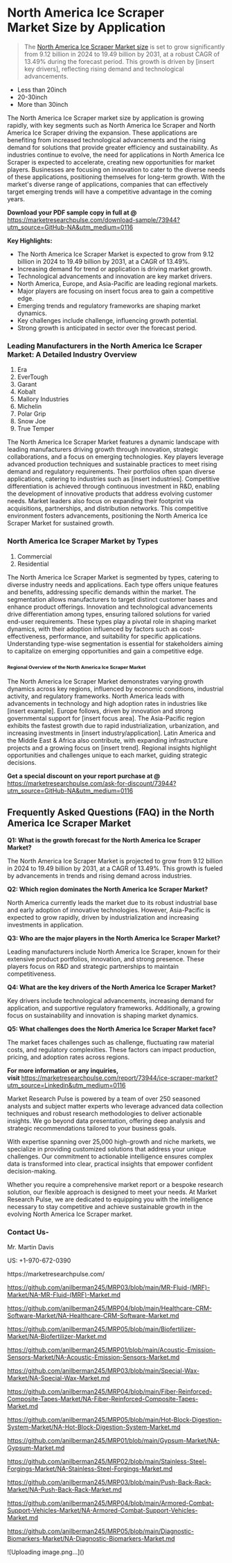 <h1>North America Ice Scraper Market&nbsp;Size by Application</h1><blockquote><p>The <a href="https://marketresearchpulse.com/download-sample/73944?utm_source=GitHub-NA&amp;utm_medium=0116">North America Ice Scraper Market size</a> is set to grow significantly from 9.12 billion in 2024 to 19.49 billion by 2031, at a robust CAGR of 13.49% during the forecast period. This growth is driven by [insert key drivers], reflecting rising demand and technological advancements.</p></blockquote><ul><li>Less than 20inch<li> 20-30inch<li> More than 30inch</li></ul><p>The North America Ice Scraper market size by application is growing rapidly, with key segments such as North America Ice Scraper and North America Ice Scraper driving the expansion. These applications are benefiting from increased technological advancements and the rising demand for solutions that provide greater efficiency and sustainability. As industries continue to evolve, the need for applications in North America Ice Scraper is expected to accelerate, creating new opportunities for market players. Businesses are focusing on innovation to cater to the diverse needs of these applications, positioning themselves for long-term growth. With the market's diverse range of applications, companies that can effectively target emerging trends will have a competitive advantage in the coming years.</p><p><strong>Download your PDF sample copy in full at @ </strong><a href="https://marketresearchpulse.com/download-sample/73944?utm_source=GitHub-NA&amp;utm_medium=0116">https://marketresearchpulse.com/download-sample/73944?utm_source=GitHub-NA&amp;utm_medium=0116</a></p><p><strong>Key Highlights: </strong></p><ul><li>The North America Ice Scraper Market is expected to grow from 9.12 billion in 2024 to 19.49 billion by 2031, at a CAGR of 13.49%.</li><li>Increasing demand for trend or application is driving market growth.</li><li>Technological advancements and innovation are key market drivers.</li><li>North America, Europe, and Asia-Pacific are leading regional markets.</li><li>Major players are focusing on insert focus area to gain a competitive edge.</li><li>Emerging trends and regulatory frameworks are shaping market dynamics.</li><li>Key challenges include challenge, influencing growth potential.</li><li>Strong growth is anticipated in sector over the forecast period.</li></ul><h3>Leading Manufacturers in the North America Ice Scraper Market: A Detailed Industry Overview</h3><ol><li>Era</li><li>EverTough</li><li>Garant</li><li>Kobalt</li><li>Mallory Industries</li><li>Michelin</li><li>Polar Grip</li><li>Snow Joe</li><li>True Temper</li></ol><div class="flex max-w-full flex-col flex-grow"><div class="min-h-8 text-message flex w-full flex-col items-end gap-2 whitespace-normal break-words [.text-message+&amp;]:mt-5" dir="auto" data-message-author-role="assistant" data-message-id="fd8432e4-4910-450d-b182-61b7bfb0a01f" data-message-model-slug="gpt-4o"><div class="flex w-full flex-col gap-1 empty:hidden first:pt-[3px]"><div class="markdown prose w-full break-words dark:prose-invert light"><p>The North America Ice Scraper Market features a dynamic landscape with leading manufacturers driving growth through innovation, strategic collaborations, and a focus on emerging technologies. Key players leverage advanced production techniques and sustainable practices to meet rising demand and regulatory requirements. Their portfolios often span diverse applications, catering to industries such as [insert industries]. Competitive differentiation is achieved through continuous investment in R&amp;D, enabling the development of innovative products that address evolving customer needs. Market leaders also focus on expanding their footprint via acquisitions, partnerships, and distribution networks. This competitive environment fosters advancements, positioning the North America Ice Scraper Market for sustained growth.</p></div></div></div></div><h3>North America Ice Scraper Market by Types</h3><ol><li>Commercial<li> Residential</li></ol><div class="flex max-w-full flex-col flex-grow"><div class="min-h-8 text-message flex w-full flex-col items-end gap-2 whitespace-normal break-words [.text-message+&amp;]:mt-5" dir="auto" data-message-author-role="assistant" data-message-id="084470be-0bb7-4664-bddf-5156b4f41249" data-message-model-slug="gpt-4o-mini"><div class="flex w-full flex-col gap-1 empty:hidden first:pt-[3px]"><div class="markdown prose w-full break-words dark:prose-invert light"><p>The North America Ice Scraper Market is segmented by types, catering to diverse industry needs and applications. Each type offers unique features and benefits, addressing specific demands within the market. The segmentation allows manufacturers to target distinct customer bases and enhance product offerings. Innovation and technological advancements drive differentiation among types, ensuring tailored solutions for varied end-user requirements. These types play a pivotal role in shaping market dynamics, with their adoption influenced by factors such as cost-effectiveness, performance, and suitability for specific applications. Understanding type-wise segmentation is essential for stakeholders aiming to capitalize on emerging opportunities and gain a competitive edge.</p></div></div></div></div><h3><span style="font-size: 11px;">Regional Overview of the North America Ice Scraper Market</span></h3><div class="flex max-w-full flex-col flex-grow"><div class="min-h-8 text-message flex w-full flex-col items-end gap-2 whitespace-normal break-words [.text-message+&amp;]:mt-5" dir="auto" data-message-author-role="assistant" data-message-id="e9038762-ce64-4e30-91c9-9bd413514231" data-message-model-slug="gpt-4o-mini"><div class="flex w-full flex-col gap-1 empty:hidden first:pt-[3px]"><div class="markdown prose w-full break-words dark:prose-invert light"><p>The North America Ice Scraper Market demonstrates varying growth dynamics across key regions, influenced by economic conditions, industrial activity, and regulatory frameworks. North America leads with advancements in technology and high adoption rates in industries like [insert example]. Europe follows, driven by innovation and strong governmental support for [insert focus area]. The Asia-Pacific region exhibits the fastest growth due to rapid industrialization, urbanization, and increasing investments in [insert industry/application]. Latin America and the Middle East &amp; Africa also contribute, with expanding infrastructure projects and a growing focus on [insert trend]. Regional insights highlight opportunities and challenges unique to each market, guiding strategic decisions.</p></div></div></div></div><p><strong>Get a special discount on your report purchase at @ </strong><a href="https://marketresearchpulse.com/ask-for-discount/73944?utm_source=GitHub-NA&amp;utm_medium=0116">https://marketresearchpulse.com/ask-for-discount/73944?utm_source=GitHub-NA&amp;utm_medium=0116</a></p><h2>Frequently Asked Questions (FAQ) in the North America Ice Scraper Market</h2><p><strong>Q1: What is the growth forecast for the North America Ice Scraper Market?</strong></p><p>The North America Ice Scraper Market is projected to grow from 9.12 billion in 2024 to 19.49 billion by 2031, at a CAGR of 13.49%. This growth is fueled by advancements in trends and rising demand across industries.</p><p><strong>Q2: Which region dominates the North America Ice Scraper Market?</strong></p><p>North America currently leads the market due to its robust industrial base and early adoption of innovative technologies. However, Asia-Pacific is expected to grow rapidly, driven by industrialization and increasing investments in application.</p><p><strong>Q3: Who are the major players in the North America Ice Scraper Market?</strong></p><p>Leading manufacturers include North America Ice Scraper, known for their extensive product portfolios, innovation, and strong presence. These players focus on R&amp;D and strategic partnerships to maintain competitiveness.</p><p><strong>Q4: What are the key drivers of the North America Ice Scraper Market?</strong></p><p>Key drivers include technological advancements, increasing demand for application, and supportive regulatory frameworks. Additionally, a growing focus on sustainability and innovation is shaping market dynamics.</p><p><strong>Q5: What challenges does the North America Ice Scraper Market face?</strong></p><p>The market faces challenges such as challenge, fluctuating raw material costs, and regulatory complexities. These factors can impact production, pricing, and adoption rates across regions.</p><p><strong>For more information or any inquiries, visit&nbsp;</strong><a href="https://marketresearchpulse.com/report/73944/ice-scraper-market?utm_source=Linkedin&utm_medium=0116">https://marketresearchpulse.com/report/73944/ice-scraper-market?utm_source=Linkedin&utm_medium=0116</a></p><p>Market Research Pulse is powered by a team of over 250 seasoned analysts and subject matter experts who leverage advanced data collection techniques and robust research methodologies to deliver actionable insights. We go beyond data presentation, offering deep analysis and strategic recommendations tailored to your business goals.</p><p>With expertise spanning over 25,000 high-growth and niche markets, we specialize in providing customized solutions that address your unique challenges. Our commitment to actionable intelligence ensures complex data is transformed into clear, practical insights that empower confident decision-making.</p><p>Whether you require a comprehensive market report or a bespoke research solution, our flexible approach is designed to meet your needs. At Market Research Pulse, we are dedicated to equipping you with the intelligence necessary to stay competitive and achieve sustainable growth in the evolving North America Ice Scraper market.</p><h3><strong>Contact Us-</strong></h3><p>Mr. Martin Davis</p><p>US: +1-970-672-0390</p><p>https://marketresearchpulse.com/</p><p><a href="https://github.com/anilberman245/MRP03/blob/main/MR-Fluid-(MRF)-Market/NA-MR-Fluid-(MRF)-Market.md">https://github.com/anilberman245/MRP03/blob/main/MR-Fluid-(MRF)-Market/NA-MR-Fluid-(MRF)-Market.md</a></p><p><a href="https://github.com/anilberman245/MRP04/blob/main/Healthcare-CRM-Software-Market/NA-Healthcare-CRM-Software-Market.md">https://github.com/anilberman245/MRP04/blob/main/Healthcare-CRM-Software-Market/NA-Healthcare-CRM-Software-Market.md</a></p><p><a href="https://github.com/anilberman245/MRP05/blob/main/Biofertilizer-Market/NA-Biofertilizer-Market.md">https://github.com/anilberman245/MRP05/blob/main/Biofertilizer-Market/NA-Biofertilizer-Market.md</a></p><p><a href="https://github.com/anilberman245/MRP01/blob/main/Acoustic-Emission-Sensors-Market/NA-Acoustic-Emission-Sensors-Market.md">https://github.com/anilberman245/MRP01/blob/main/Acoustic-Emission-Sensors-Market/NA-Acoustic-Emission-Sensors-Market.md</a></p><p><a href="https://github.com/anilberman245/MRP03/blob/main/Special-Wax-Market/NA-Special-Wax-Market.md">https://github.com/anilberman245/MRP03/blob/main/Special-Wax-Market/NA-Special-Wax-Market.md</a></p><p><a href="https://github.com/anilberman245/MRP04/blob/main/Fiber-Reinforced-Composite-Tapes-Market/NA-Fiber-Reinforced-Composite-Tapes-Market.md">https://github.com/anilberman245/MRP04/blob/main/Fiber-Reinforced-Composite-Tapes-Market/NA-Fiber-Reinforced-Composite-Tapes-Market.md</a></p><p><a href="https://github.com/anilberman245/MRP05/blob/main/Hot-Block-Digestion-System-Market/NA-Hot-Block-Digestion-System-Market.md">https://github.com/anilberman245/MRP05/blob/main/Hot-Block-Digestion-System-Market/NA-Hot-Block-Digestion-System-Market.md</a></p><p><a href="https://github.com/anilberman245/MRP01/blob/main/Gypsum-Market/NA-Gypsum-Market.md">https://github.com/anilberman245/MRP01/blob/main/Gypsum-Market/NA-Gypsum-Market.md</a></p><p><a href="https://github.com/anilberman245/MRP02/blob/main/Stainless-Steel-Forgings-Market/NA-Stainless-Steel-Forgings-Market.md">https://github.com/anilberman245/MRP02/blob/main/Stainless-Steel-Forgings-Market/NA-Stainless-Steel-Forgings-Market.md</a></p><p><a href="https://github.com/anilberman245/MRP03/blob/main/Push-Back-Rack-Market/NA-Push-Back-Rack-Market.md">https://github.com/anilberman245/MRP03/blob/main/Push-Back-Rack-Market/NA-Push-Back-Rack-Market.md</a></p><p><a href="https://github.com/anilberman245/MRP04/blob/main/Armored-Combat-Support-Vehicles-Market/NA-Armored-Combat-Support-Vehicles-Market.md">https://github.com/anilberman245/MRP04/blob/main/Armored-Combat-Support-Vehicles-Market/NA-Armored-Combat-Support-Vehicles-Market.md</a></p><p><a href="https://github.com/anilberman245/MRP05/blob/main/Diagnostic-Biomarkers-Market/NA-Diagnostic-Biomarkers-Market.md">https://github.com/anilberman245/MRP05/blob/main/Diagnostic-Biomarkers-Market/NA-Diagnostic-Biomarkers-Market.md</a></p>
![Uploading image.png…]()
